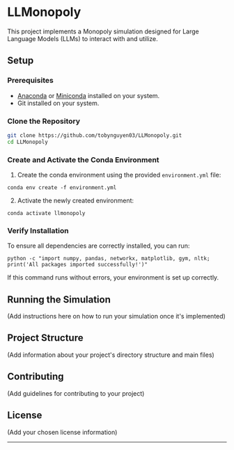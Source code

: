 ﻿# LLMonopoly

This project implements a Monopoly simulation designed for Large Language Models (LLMs) to interact with and utilize.

## Setup

### Prerequisites

- [Anaconda](https://www.anaconda.com/products/distribution) or [Miniconda](https://docs.conda.io/en/latest/miniconda.html) installed on your system.
- Git installed on your system.

### Clone the Repository

```bash
git clone https://github.com/tobynguyen03/LLMonopoly.git
cd LLMonopoly
```

### Create and Activate the Conda Environment

1. Create the conda environment using the provided `environment.yml` file:

```
conda env create -f environment.yml
```

2. Activate the newly created environment:

```
conda activate llmonopoly
```

### Verify Installation

To ensure all dependencies are correctly installed, you can run:

```
python -c "import numpy, pandas, networkx, matplotlib, gym, nltk; print('All packages imported successfully!')"
```

If this command runs without errors, your environment is set up correctly.

## Running the Simulation

(Add instructions here on how to run your simulation once it's implemented)

## Project Structure

(Add information about your project's directory structure and main files)

## Contributing

(Add guidelines for contributing to your project)

## License

(Add your chosen license information)

---

